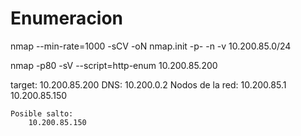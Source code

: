 # Enumeracion
nmap --min-rate=1000 -sCV -oN nmap.init -p- -n -v 10.200.85.0/24

nmap -p80 -sV --script=http-enum 10.200.85.200


target: 10.200.85.200
    DNS: 10.200.0.2
    Nodos de la red:
        10.200.85.1
        10.200.85.150


    Posible salto:
        10.200.85.150


        
